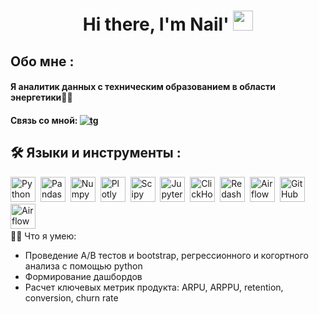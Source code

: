 <h1 align="center">Hi there, I'm Nail'</a> 
<img src="https://github.com/blackcater/blackcater/raw/main/images/Hi.gif" height="32"/></h1>

<h2 align="left">Обо мне :</a>
<h4 align="left">Я аналитик данных с техническим образованием в области энергетики👨‍💻</h4>
<h4 align="left">Связь со мной: <a href="https://t.me/nailio23"><img src="https://camo.githubusercontent.com/03ba074e0bfdf03740558814781ed0c1190958736966a5a8eb5356c89ab289bb/68747470733a2f2f696d672e736869656c64732e696f2f62616467652f2d54656c656772616d2d3237413745373f7374796c653d666f722d7468652d6261646765266c6f676f3d74656c656772616d" alt="tg"></a>
<h2 align="left">🛠️ Языки и инструменты :</h4>
<div>
  <img src="https://img.shields.io/badge/python-white?logo=python&style=for-the-badge" title="Python" alt="Python" height="40"/>&nbsp;
  <img src="https://img.shields.io/badge/pandas-white?logo=pandas&logoColor=blue&style=for-the-badge" title="Pandas" alt="Pandas" height="40"/>&nbsp;
  <img src="https://img.shields.io/badge/numpy-white?logo=numpy&logoColor=blue&style=for-the-badge" title="Numpy" alt="Numpy" height="40"/>&nbsp;
  <img src="https://img.shields.io/badge/plotly-white?logo=plotly&logoColor=blue&style=for-the-badge" title="Plotly" alt="Plotly" height="40"/>&nbsp;
  <img src="https://img.shields.io/badge/Scipy-white?logo=Scipy&logoColor=black&style=for-the-badge" title="Scipy" alt="Scipy" height="40"/>&nbsp;
  <img src="https://img.shields.io/badge/Jupyter_notebook-white?logo=Jupyter&style=for-the-badge" title="Jupyter" alt="Jupyter" height="40"/>&nbsp;
  <img src="https://img.shields.io/badge/Clickhouse-white?logo=Clickhouse&style=for-the-badge" title="ClickHouse" alt="ClickHouse" height="40"/>&nbsp;
  <img src="https://img.shields.io/badge/redash-white?logo=redash&logoColor=black&style=for-the-badge" title="Redash" alt="Redash" height="40"/>&nbsp;
  <img src="https://img.shields.io/badge/Tableau-white?logo=Tableau&s&logoColor=yellow&style=for-the-badge" title="Airflow" alt="Airflow" height="40"/>&nbsp;
  <img src="https://img.shields.io/badge/github-white?logo=github&logoColor=black&style=for-the-badge" title="GitHub" alt="GitHub" height="40"/>&nbsp;
  <img src="https://img.shields.io/badge/Airflow-white?logo=Airflow&style=for-the-badge" title="Airflow" alt="Airflow" height="40"/>&nbsp;

  
  
</div>  
👨‍🔧 Что я умею:
<ul>
<li>Проведение А/В тестов и bootstrap, регрессионного и когортного анализа с помощью python
<li>Формирование дашбордов
<li>Расчет ключевых метрик продукта: ARPU, ARPPU, retention, conversion, churn rate
</ul>
<!--
**Nailioo/Nailioo** is a ✨ _special_ ✨ repository because its `README.md` (this file) appears on your GitHub profile.

Here are some ideas to get you started:

- 🔭 I’m currently working on ...
- 🌱 I’m currently learning ...
- 👯 I’m looking to collaborate on ...
- 🤔 I’m looking for help with ...
- 💬 Ask me about ...
- 📫 How to reach me: ...
- 😄 Pronouns: ...
- ⚡ Fun fact: ...
-->

